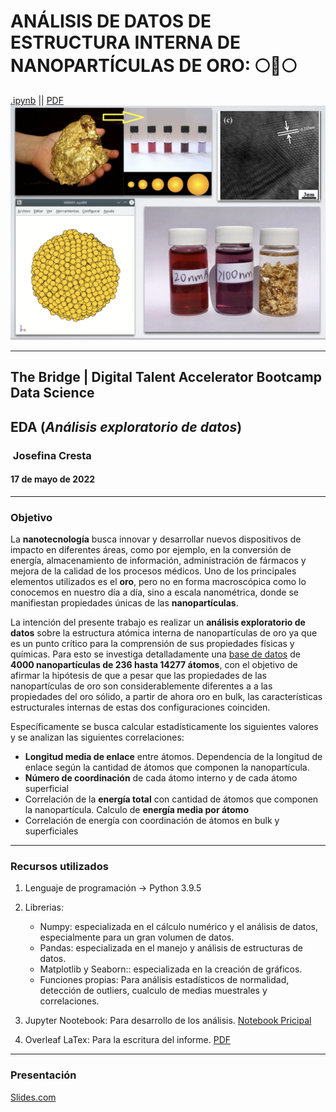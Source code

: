 # ANÁLISIS DE DATOS DE ESTRUCTURA INTERNA DE NANOPARTÍCULAS DE ORO: 🌕🌟🌕
[.ipynb](https://github.com/JosefinaCresta/EDA_NanoparticulasAu_TBDS/blob/master/src/EDA.ipynb) || [PDF](https://github.com/JosefinaCresta/EDA_NanoparticulasAu_TBDS/blob/master/EDA_NanoparticulasAu_Memoria.pdf)
![imagen_intro](img/imagen_intro.png) 

---

## The Bridge | Digital Talent Accelerator Bootcamp Data Science

## EDA (*Análisis exploratorio de datos*)

###  Josefina Cresta

#### 17 de mayo de 2022

---

### Objetivo

La **nanotecnología** busca innovar y desarrollar nuevos dispositivos de impacto en diferentes áreas, como por ejemplo, en la conversión de energía, almacenamiento de información, administración de fármacos y mejora de la calidad de los procesos médicos. Uno de los principales elementos utilizados es el **oro**, pero no en forma macroscópica como lo conocemos en nuestro día a día, sino a escala nanométrica, donde se manifiestan propiedades únicas de las **nanopartículas**.

La intención del presente trabajo es realizar un **análisis exploratorio de datos** sobre la estructura atómica interna de nanopartículas de oro ya que es un punto crítico para la comprensión de sus propiedades físicas y químicas. Para esto se investiga detalladamente una [base de datos](https://data.csiro.au/collection/csiro:40669) de **4000 nanopartículas de 236 hasta 14277 átomos**, con el objetivo de afirmar la hipótesis de que a pesar que las propiedades de las nanopartículas de oro son considerablemente diferentes a a las propiedades del oro sólido, a partir de ahora oro en bulk, las características estructurales internas de estas dos configuraciones coinciden. 

Específicamente se busca calcular estadísticamente los siguientes valores y se analizan las siguientes correlaciones:
    
- **Longitud media de enlace** entre átomos. Dependencia de la longitud de enlace según la cantidad de átomos que componen la nanopartícula.
- **Número de coordinación** de cada  átomo interno y de cada átomo superficial
- Correlación de la  **energía total** con cantidad de átomos que componen la nanopartícula. Calculo de **energía media por átomo**
- Correlación de energía con coordinación de átomos en bulk y superficiales

---
### Recursos utilizados

1. Lenguaje de programación -> Python 3.9.5

2. Librerias:
     * Numpy: especializada en el cálculo numérico y el análisis de datos, especialmente para un gran volumen de datos.
     * Pandas: especializada en el manejo y análisis de estructuras de datos.
     * Matplotlib y Seaborn:: especializada en la creación de gráficos.
     * Funciones propias: Para análisis estadísticos de normalidad, detección de outliers, cualculo de medias muestrales y correlaciones.
3. Jupyter Nootebook: Para desarrollo de los análisis. [Notebook Pricipal](https://github.com/JosefinaCresta/EDA_NanoparticulasAu_TBDS/blob/master/src/EDA.ipynb)
4. Overleaf LaTex: Para la escritura del informe. [PDF](https://github.com/JosefinaCresta/EDA_NanoparticulasAu_TBDS/blob/master/EDA_NanoparticulasAu_Memoria.pdf)
---
### Presentación
[Slides.com](https://slides.com/josefinacresta/dea)
 
 
 
